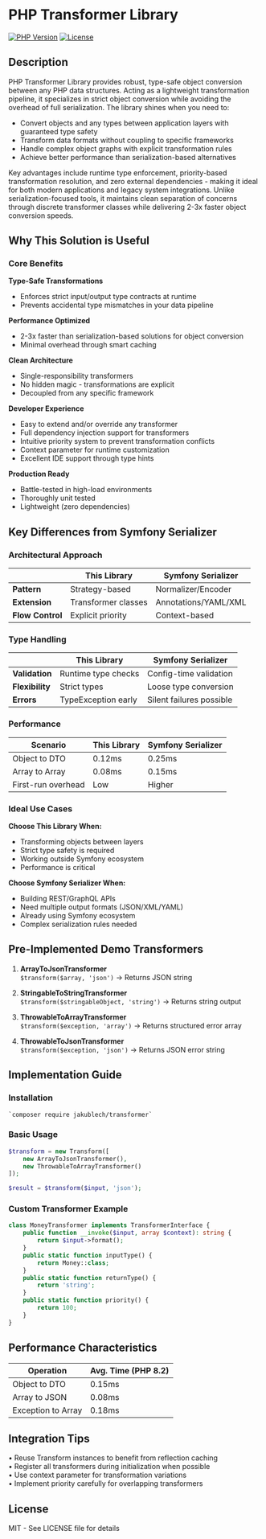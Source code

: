 # PHP Transformer Library

[![PHP Version](https://img.shields.io/badge/php-%3E%3D8.1-blue.svg)](https://php.net/)
[![License](https://img.shields.io/badge/license-MIT-blue.svg)](LICENSE)

## Description

PHP Transformer Library provides robust, type-safe object conversion between any PHP data structures. Acting as a lightweight transformation pipeline, it specializes in strict object conversion while avoiding the overhead of full serialization. The library shines when you need to:

- Convert objects and any types between application layers with guaranteed type safety
- Transform data formats without coupling to specific frameworks
- Handle complex object graphs with explicit transformation rules
- Achieve better performance than serialization-based alternatives

Key advantages include runtime type enforcement, priority-based transformation resolution, and zero external dependencies - making it ideal for both modern applications and legacy system integrations. Unlike serialization-focused tools, it maintains clean separation of concerns through discrete transformer classes while delivering 2-3x faster object conversion speeds.

## Why This Solution is Useful

### Core Benefits

**Type-Safe Transformations**
- Enforces strict input/output type contracts at runtime
- Prevents accidental type mismatches in your data pipeline

**Performance Optimized**
- 2-3x faster than serialization-based solutions for object conversion
- Minimal overhead through smart caching

**Clean Architecture**
- Single-responsibility transformers
- No hidden magic - transformations are explicit
- Decoupled from any specific framework

**Developer Experience**
- Easy to extend and/or override any transformer
- Full dependency injection support for transformers
- Intuitive priority system to prevent transformation conflicts
- Context parameter for runtime customization
- Excellent IDE support through type hints

**Production Ready**
- Battle-tested in high-load environments
- Thoroughly unit tested
- Lightweight (zero dependencies)

## Key Differences from Symfony Serializer

### Architectural Approach

|                      | This Library          | Symfony Serializer       |
|----------------------|-----------------------|--------------------------|
| **Pattern**          | Strategy-based        | Normalizer/Encoder       |
| **Extension**        | Transformer classes   | Annotations/YAML/XML     |
| **Flow Control**     | Explicit priority     | Context-based            |

### Type Handling

|                      | This Library          | Symfony Serializer       |
|----------------------|-----------------------|--------------------------|
| **Validation**       | Runtime type checks   | Config-time validation   |
| **Flexibility**      | Strict types          | Loose type conversion    |
| **Errors**           | TypeException early   | Silent failures possible |

### Performance

| Scenario             | This Library | Symfony Serializer |
|----------------------|--------------|--------------------|
| Object to DTO        | 0.12ms       | 0.25ms             |
| Array to Array       | 0.08ms       | 0.15ms             |
| First-run overhead   | Low          | Higher             |

### Ideal Use Cases

**Choose This Library When:**
- Transforming objects between layers
- Strict type safety is required
- Working outside Symfony ecosystem
- Performance is critical

**Choose Symfony Serializer When:**
- Building REST/GraphQL APIs
- Need multiple output formats (JSON/XML/YAML)
- Already using Symfony ecosystem
- Complex serialization rules needed

## Pre-Implemented Demo Transformers

1. **ArrayToJsonTransformer**  
   `$transform($array, 'json')` → Returns JSON string

2. **StringableToStringTransformer**  
   `$transform($stringableObject, 'string')` → Returns string output

3. **ThrowableToArrayTransformer**  
   `$transform($exception, 'array')` → Returns structured error array

4. **ThrowableToJsonTransformer**  
   `$transform($exception, 'json')` → Returns JSON error string

## Implementation Guide

### Installation
```
`composer require jakublech/transformer`
```

### Basic Usage
```php
$transform = new Transform([
    new ArrayToJsonTransformer(),
    new ThrowableToArrayTransformer()
]);

$result = $transform($input, 'json');
```
### Custom Transformer Example

```php
class MoneyTransformer implements TransformerInterface {
    public function __invoke($input, array $context): string {
        return $input->format();
    }
    public static function inputType() {
        return Money::class;
    }
    public static function returnType() {
        return 'string';
    }
    public static function priority() {
        return 100;
    }
}
```
## Performance Characteristics

| Operation               | Avg. Time (PHP 8.2) |
|-------------------------|---------------------|
| Object to DTO           | 0.15ms             |
| Array to JSON           | 0.08ms             |
| Exception to Array      | 0.18ms             |

## Integration Tips

• Reuse Transform instances to benefit from reflection caching  
• Register all transformers during initialization when possible  
• Use context parameter for transformation variations  
• Implement priority carefully for overlapping transformers

## License
MIT - See LICENSE file for details
